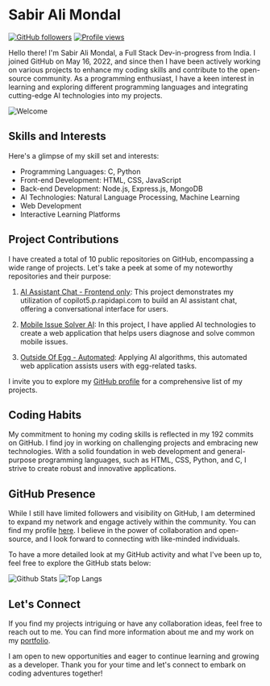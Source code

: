 # Sabir Ali Mondal

[![GitHub followers](https://img.shields.io/github/followers/Sabir-Ali-Mondal?style=social)](https://github.com/Sabir-Ali-Mondal)
[![Profile views](https://komarev.com/ghpvc/?username=Sabir-Ali-Mondal)](https://github.com/Sabir-Ali-Mondal)

Hello there! I'm Sabir Ali Mondal, a Full Stack Dev-in-progress from India. I joined GitHub on May 16, 2022, and since then I have been actively working on various projects to enhance my coding skills and contribute to the open-source community. As a programming enthusiast, I have a keen interest in learning and exploring different programming languages and integrating cutting-edge AI technologies into my projects. 

![Welcome]([https://res.cloudinary.com/dmttn34te/image/upload/v1732150306/Sabir_Ali_Mondal_ikncvo.jpg])

## Skills and Interests

Here's a glimpse of my skill set and interests:

- Programming Languages: C, Python
- Front-end Development: HTML, CSS, JavaScript
- Back-end Development: Node.js, Express.js, MongoDB
- AI Technologies: Natural Language Processing, Machine Learning
- Web Development
- Interactive Learning Platforms

## Project Contributions

I have created a total of 10 public repositories on GitHub, encompassing a wide range of projects. Let's take a peek at some of my noteworthy repositories and their purpose:

1. [AI Assistant Chat - Frontend only](https://github.com/Sabir-Ali-Mondal/AI_Assistant_Chat-Frontend_only): This project demonstrates my utilization of copilot5.p.rapidapi.com to build an AI assistant chat, offering a conversational interface for users.

2. [Mobile Issue Solver AI](https://github.com/Sabir-Ali-Mondal/Mobile-Issue-Solver-AI): In this project, I have applied AI technologies to create a web application that helps users diagnose and solve common mobile issues.

3. [Outside Of Egg - Automated](https://github.com/Sabir-Ali-Mondal/Outside-Of-Egg-Automated): Applying AI algorithms, this automated web application assists users with egg-related tasks.

I invite you to explore my [GitHub profile](https://github.com/Sabir-Ali-Mondal) for a comprehensive list of my projects.

## Coding Habits

My commitment to honing my coding skills is reflected in my 192 commits on GitHub. I find joy in working on challenging projects and embracing new technologies. With a solid foundation in web development and general-purpose programming languages, such as HTML, CSS, Python, and C, I strive to create robust and innovative applications. 

## GitHub Presence

While I still have limited followers and visibility on GitHub, I am determined to expand my network and engage actively within the community. You can find my profile [here](https://github.com/Sabir-Ali-Mondal). I believe in the power of collaboration and open-source, and I look forward to connecting with like-minded individuals.

To have a more detailed look at my GitHub activity and what I've been up to, feel free to explore the GitHub stats below:

![Github Stats](https://github-readme-stats.vercel.app/api?username=Sabir-Ali-Mondal)
![Top Langs](https://github-readme-stats.vercel.app/api/top-langs/?username=Sabir-Ali-Mondal)

## Let's Connect

If you find my projects intriguing or have any collaboration ideas, feel free to reach out to me. You can find more information about me and my work on my [portfolio](https://sabirportfolio.ccbp.tech/).

I am open to new opportunities and eager to continue learning and growing as a developer. Thank you for your time and let's connect to embark on coding adventures together!
